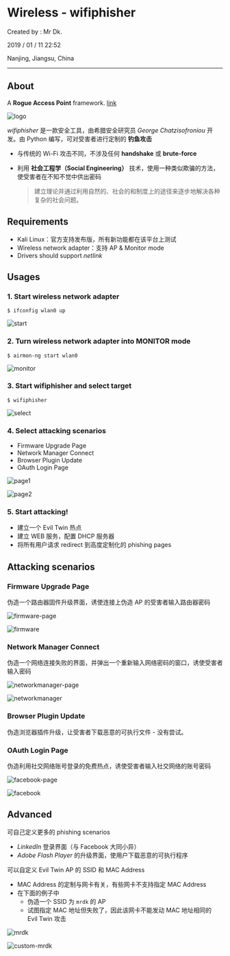 # Wireless - wifiphisher

Created by : Mr Dk.

2019 / 01 / 11 22:52

Nanjing, Jiangsu, China

---

## About

A **Rogue Access Point** framework. [link](https://github.com/wifiphisher/wifiphisher)

![logo](../img/wifiphisher-logo.png)

_wifiphisher_ 是一款安全工具，由希腊安全研究员 _George Chatzisofroniou_ 开发。由 Python 编写，可对受害者进行定制的 **钓鱼攻击**

- 与传统的 Wi-Fi 攻击不同，不涉及任何 **handshake** 或 **brute-force**
- 利用 **社会工程学（Social Engineering）** 技术，使用一种类似欺骗的方法，使受害者在不知不觉中供出密码

    > 建立理论并通过利用自然的、社会的和制度上的途径来逐步地解决各种复杂的社会问题。

## Requirements

- Kali Linux：官方支持发布版，所有新功能都在该平台上测试
- Wireless network adapter：支持 AP & Monitor mode
- Drivers should support _netlink_

## Usages

### 1. Start wireless network adapter

```console
$ ifconfig wlan0 up
```

![start](../img/wifiphisher-start.png)

### 2. Turn wireless network adapter into MONITOR mode

```console
$ airmon-ng start wlan0
```

![monitor](../img/wifiphisher-monitor.png)

### 3. Start wifiphisher and select target

```console
$ wifiphisher
```

![select](../img/wifiphisher-select.png)

### 4. Select attacking scenarios

- Firmware Upgrade Page
- Network Manager Connect
- Browser Plugin Update
- OAuth Login Page

![page1](../img/wifiphisher-scn-1.png)

![page2](../img/wifiphisher-scn-2.png)

### 5. Start attacking!

- 建立一个 Evil Twin 热点
- 建立 WEB 服务，配置 DHCP 服务器
- 将所有用户请求 redirect 到高度定制化的 phishing pages

## Attacking scenarios

### Firmware Upgrade Page

伪造一个路由器固件升级界面，诱使连接上伪造 AP 的受害者输入路由器密码

![firmware-page](../img/wifiphisher-firmware-page.png)

![firmware](../img/wifiphisher-firmware.png)

### Network Manager Connect

伪造一个网络连接失败的界面，并弹出一个重新输入网络密码的窗口，诱使受害者输入密码

![networkmanager-page](../img/wifiphisher-networkmanager-page.png)

![networkmanager](../img/wifiphisher-networkmanager.png)

### Browser Plugin Update

伪造浏览器插件升级，让受害者下载恶意的可执行文件 - 没有尝试。

### OAuth Login Page

伪造利用社交网络账号登录的免费热点，诱使受害者输入社交网络的账号密码

![facebook-page](../img/wifiphisher-facebook-page.png)

![facebook](../img/wifiphisher-facebook.png)

## Advanced

可自己定义更多的 phishing scenarios

- _LinkedIn_ 登录界面（与 Facebook 大同小异）
- _Adobe Flash Player_ 的升级界面，使用户下载恶意的可执行程序

可以自定义 Evil Twin AP 的 SSID 和 MAC Address

- MAC Address 的定制与网卡有关，有些网卡不支持指定 MAC Address
- 在下面的例子中
    - 伪造一个 SSID 为 `mrdk` 的 AP
    - 试图指定 MAC 地址但失败了，因此该网卡不能发动 MAC 地址相同的 Evil Twin 攻击

![mrdk](../img/wifiphisher-custom.png)

![custom-mrdk](../img/wifiphisher-custom-mrdk.png)
